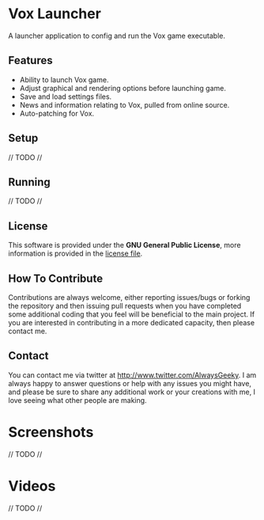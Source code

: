 # Vox Launcher

A launcher application to config and run the Vox game executable.

## Features
* Ability to launch Vox game.
* Adjust graphical and rendering options before launching game.
* Save and load settings files.
* News and information relating to Vox, pulled from online source.
* Auto-patching for Vox.

## Setup
// TODO //

## Running
// TODO //

## License
This software is provided under the **GNU General Public License**, more information is provided in the [license file](https://github.com/AlwaysGeeky/VoxLauncher/blob/master/LICENSE.md).

## How To Contribute
Contributions are always welcome, either reporting issues/bugs or forking the repository and then issuing pull requests when you have completed some additional coding that you feel will be beneficial to the main project. If you are interested in contributing in a more dedicated capacity, then please contact me.

## Contact
You can contact me via twitter at http://www.twitter.com/AlwaysGeeky. I am always happy to answer questions or help with any issues you might have, and please be sure to share any additional work or your creations with me, I love seeing what other people are making.

# Screenshots
// TODO //

# Videos
// TODO //
